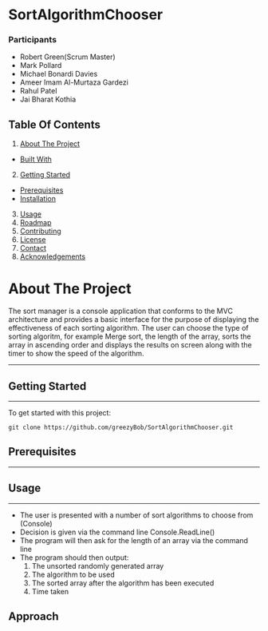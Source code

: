# SortAlgorithmChooser

### Participants

- Robert Green(Scrum Master)
- Mark Pollard
- Michael Bonardi Davies
- Ameer Imam Al-Murtaza Gardezi
- Rahul Patel
- Jai Bharat Kothia

## Table Of Contents

1. [About The Project](#AboutTheProject)
 - [Built With](#BuiltWith)
2. [Getting Started](#GettingStarted)
 - [Prerequisites](#Prerequisites)
 - [Installation](#Installation)
3. [Usage](#Usage)
4. [Roadmap](#Roadmap)
5. [Contributing](#Installation)
6. [License](#License)
7. [Contact](#Contact)
8. [Acknowledgements](#Acknowledgements)
  
 # About The Project
 
The sort manager is a console application that conforms to the MVC architecture and provides a basic interface for the purpose of displaying the effectiveness of each sorting algorithm. The user can choose the type of sorting algoritm, for example Merge sort, the length of the array, sorts the array in ascending order and displays the results on screen along with the timer to show the speed of the algorithm.

---
## Getting Started
---
To get started with this project: 
```
git clone https://github.com/greezyBob/SortAlgorithmChooser.git
```  
## Prerequisites
---
## Usage
---
* The user is presented with a number of sort algorithms to choose from (Console)
* Decision is given via the command line Console.ReadLine()
* The program will then ask for the length of an array via the command line
* The program should then output:
    1. The unsorted randomly generated array
    2. The algorithm to be used
    3. The sorted array after the algorithm has been executed
    4. Time taken



## Approach
